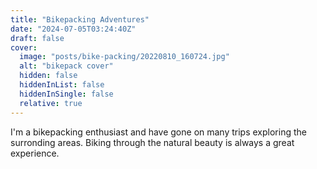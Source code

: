```yaml
---
title: "Bikepacking Adventures"
date: "2024-07-05T03:24:40Z"
draft: false
cover:
  image: "posts/bike-packing/20220810_160724.jpg"
  alt: "bikepack cover"
  hidden: false
  hiddenInList: false
  hiddenInSingle: false
  relative: true
---
```


I'm a bikepacking enthusiast and have gone on many trips exploring the surronding areas. Biking through the natural beauty is always a great experience.

